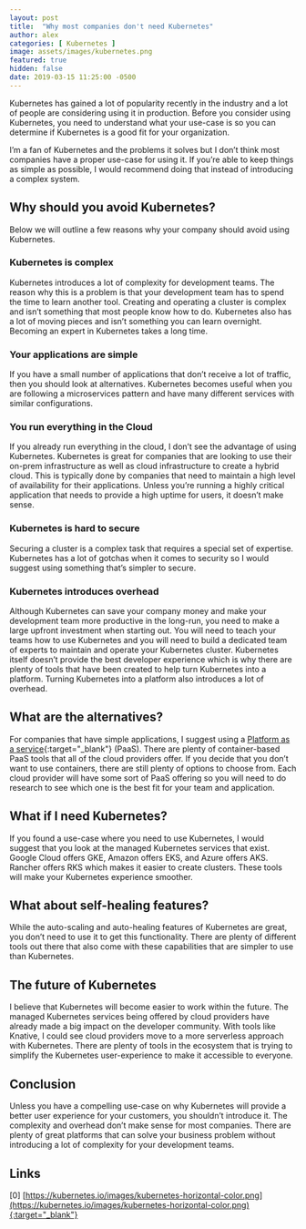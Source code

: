 ```yaml
---
layout: post
title:  "Why most companies don't need Kubernetes"
author: alex
categories: [ Kubernetes ]
image: assets/images/kubernetes.png
featured: true
hidden: false
date: 2019-03-15 11:25:00 -0500
---
```


Kubernetes has gained a lot of popularity recently in the industry and a lot of people are considering using it in production. Before you consider using Kubernetes, you need to understand what your use-case is so you can determine if Kubernetes is a good fit for your organization.

I’m a fan of Kubernetes and the problems it solves but I don’t think most companies have a proper use-case for using it. If you’re able to keep things as simple as possible, I would recommend doing that instead of introducing a complex system.

## Why should you avoid Kubernetes?

Below we will outline a few reasons why your company should avoid using Kubernetes.

### Kubernetes is complex

Kubernetes introduces a lot of complexity for development teams. The reason why this is a problem is that your development team has to spend the time to learn another tool. Creating and operating a cluster is complex and isn’t something that most people know how to do. Kubernetes also has a lot of moving pieces and isn’t something you can learn overnight. Becoming an expert in Kubernetes takes a long time.

### Your applications are simple

If you have a small number of applications that don’t receive a lot of traffic, then you should look at alternatives. Kubernetes becomes useful when you are following a microservices pattern and have many different services with similar configurations.

### You run everything in the Cloud

If you already run everything in the cloud, I don’t see the advantage of using Kubernetes. Kubernetes is great for companies that are looking to use their on-prem infrastructure as well as cloud infrastructure to create a hybrid cloud. This is typically done by companies that need to maintain a high level of availability for their applications. Unless you’re running a highly critical application that needs to provide a high uptime for users, it doesn’t make sense.

### Kubernetes is hard to secure

Securing a cluster is a complex task that requires a special set of expertise. Kubernetes has a lot of gotchas when it comes to security so I would suggest using something that’s simpler to secure.

### Kubernetes introduces overhead

Although Kubernetes can save your company money and make your development team more productive in the long-run, you need to make a large upfront investment when starting out. You will need to teach your teams how to use Kubernetes and you will need to build a dedicated team of experts to maintain and operate your Kubernetes cluster. Kubernetes itself doesn’t provide the best developer experience which is why there are plenty of tools that have been created to help turn Kubernetes into a platform. Turning Kubernetes into a platform also introduces a lot of overhead.

## What are the alternatives?

For companies that have simple applications, I suggest using a [Platform as a service](https://scalarsoftware.com/blog/should-a-startup-use-paas/){:target="_blank"} (PaaS). There are plenty of container-based PaaS tools that all of the cloud providers offer. If you decide that you don’t want to use containers, there are still plenty of options to choose from. Each cloud provider will have some sort of PaaS offering so you will need to do research to see which one is the best fit for your team and application.

## What if I need Kubernetes?

If you found a use-case where you need to use Kubernetes, I would suggest that you look at the managed Kubernetes services that exist. Google Cloud offers GKE, Amazon offers EKS, and Azure offers AKS. Rancher offers RKS which makes it easier to create clusters. These tools will make your Kubernetes experience smoother.

## What about self-healing features?

While the auto-scaling and auto-healing features of Kubernetes are great, you don’t need to use it to get this functionality. There are plenty of different tools out there that also come with these capabilities that are simpler to use than Kubernetes.

## The future of Kubernetes

I believe that Kubernetes will become easier to work within the future. The managed Kubernetes services being offered by cloud providers have already made a big impact on the developer community. With tools like Knative, I could see cloud providers move to a more serverless approach with Kubernetes. There are plenty of tools in the ecosystem that is trying to simplify the Kubernetes user-experience to make it accessible to everyone.

## Conclusion

Unless you have a compelling use-case on why Kubernetes will provide a better user experience for your customers, you shouldn’t introduce it. The complexity and overhead don’t make sense for most companies. There are plenty of great platforms that can solve your business problem without introducing a lot of complexity for your development teams.

## Links

[0] [https://kubernetes.io/images/kubernetes-horizontal-color.png](https://kubernetes.io/images/kubernetes-horizontal-color.png){:target="_blank"}
